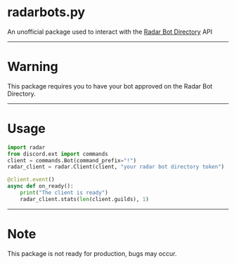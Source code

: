 # radarbots.py
An unofficial package used to interact with the [Radar Bot Directory](https://radarbotdirectory.xyz) API

---

# Warning
This package requires you to have your bot approved on the Radar Bot Directory.

---

# Usage
```python
import radar
from discord.ext import commands
client = commands.Bot(command_prefix="!")
radar_client = radar.Client(client, "your radar bot directory token")

@client.event()
async def on_ready():
    print("The client is ready")
    radar_client.stats(len(client.guilds), 1)
```

---

# Note
This package is not ready for production, bugs may occur.
